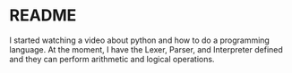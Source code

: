 # README 

I started watching a video about python and how to do a programming language. At the moment, I have the Lexer, Parser, and Interpreter defined and they can perform arithmetic and logical operations.
